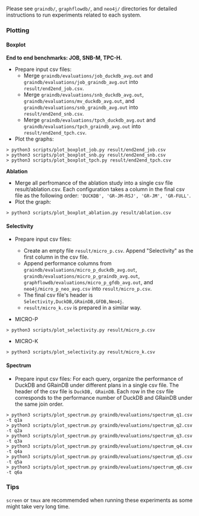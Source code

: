 Please see `graindb/`, `graphflowdb/`, and `neo4j/` directories for detailed instructions to run experiments related to each system.

### Plotting
#### Boxplot
**End to end benchmarks: JOB, SNB-M, TPC-H.**
- Prepare input csv files:
	- Merge `graindb/evaluations/job_duckdb_avg.out` and `graindb/evaluations/job_graindb_avg.out` into `result/end2end_job.csv`.
	- Merge `graindb/evaluations/snb_duckdb_avg.out`, `graindb/evaluations/mv_duckdb_avg.out`, and `graindb/evaluations/snb_graindb_avg.out` into `result/end2end_snb.csv`.
	- Merge `graindb/evaluations/tpch_duckdb_avg.out` and `graindb/evaluations/tpch_graindb_avg.out` into `result/end2end_tpch.csv`.
- Plot the graphs:
```shell
> python3 scripts/plot_boxplot_job.py result/end2end_job.csv
> python3 scripts/plot_boxplot_snb.py result/end2end_snb.csv
> python3 scripts/plot_boxplot_tpch.py result/end2end_tpch.csv
```

**Ablation**
- Merge all perfromance of the ablation study into a single csv file result/ablation.csv.
Each configuration takes a column in the final csv file as the following order: `'DUCKDB', 'GR-JM-RSJ', 'GR-JM', 'GR-FULL'`.
- Plot the graph:
```shell
> python3 scripts/plot_boxplot_ablation.py result/ablation.csv
```

#### Selectivity
- Prepare input csv files:
    - Create an empty file `result/micro_p.csv`. Append "Selectivity" as the first column in the csv file.
    - Append performance columns from `graindb/evaluations/micro_p_duckdb_avg.out`, `graindb/evaluations/micro_p_graindb_avg.out`, `graphflowdb/evaluations/micro_p_gfdb_avg.out`, and `neo4j/micro_p_neo_avg.csv` into `result/micro_p.csv`.
    - The final csv file's header is `Selectivity,DuckDB,GRainDB,GFDB,Neo4j`.
    - `result/micro_k.csv` is prepared in a similar way.

- MICRO-P
```shell
> python3 scripts/plot_selectivity.py result/micro_p.csv
```

- MICRO-K
```shell
> python3 scripts/plot_selectivity.py result/micro_k.csv
```

#### Spectrum
- Prepare input csv files:
For each query, organize the performance of DuckDB and GRainDB under different plans in a single csv file.
The header of the csv file is `DuckDB, GRainDB`.
Each row in the csv file corresponds to the performance number of DuckDB and GRainDB under the same join order.

```shell
> python3 scripts/plot_spectrum.py graindb/evaluations/spectrum_q1.csv -t q1a
> python3 scripts/plot_spectrum.py graindb/evaluations/spectrum_q2.csv -t q2a
> python3 scripts/plot_spectrum.py graindb/evaluations/spectrum_q3.csv -t q3a
> python3 scripts/plot_spectrum.py graindb/evaluations/spectrum_q4.csv -t q4a
> python3 scripts/plot_spectrum.py graindb/evaluations/spectrum_q5.csv -t q5a
> python3 scripts/plot_spectrum.py graindb/evaluations/spectrum_q6.csv -t q6a
```


### Tips
`screen` or `tmux` are recommemded when running these experiments as some might take very long time.